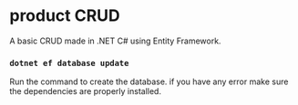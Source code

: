 # product CRUD
A basic CRUD made in .NET C# using Entity Framework.

### `dotnet ef database update`
Run the command to create the database. if you have any error make sure the dependencies are properly installed.
